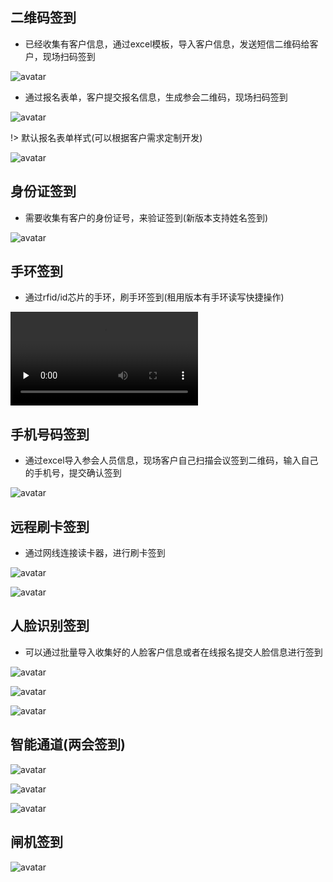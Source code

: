 ## 二维码签到

* 已经收集有客户信息，通过excel模板，导入客户信息，发送短信二维码给客户，现场扫码签到

![avatar](../images/qdlc1.png)

* 通过报名表单，客户提交报名信息，生成参会二维码，现场扫码签到

![avatar](../images/qdlc2_2.png)

!> 默认报名表单样式(可以根据客户需求定制开发)

![avatar](../images/qdlc2.jpg)			

## 身份证签到

* 需要收集有客户的身份证号，来验证签到(新版本支持姓名签到)

![avatar](../images/sfzqd.png)

## 手环签到

* 通过rfid/id芯片的手环，刷手环签到(租用版本有手环读写快捷操作)

<video id="video" controls="" preload="none" poster="">
      <source id="mp4" src="http://qiniuhelp.yuekesoft.com/75c7df618f03429c22702d154a5a7624.mp4" type="video/mp4">
      </video>

## 手机号码签到

* 通过excel导入参会人员信息，现场客户自己扫描会议签到二维码，输入自己的手机号，提交确认签到

![avatar](../images/sjhmqd.png)

## 远程刷卡签到

* 通过网线连接读卡器，进行刷卡签到

![avatar](../images/ycdkq2.jpg)

![avatar](../images/ycdkq3.jpg)

## 人脸识别签到

* 可以通过批量导入收集好的人脸客户信息或者在线报名提交人脸信息进行签到

![avatar](../images/rlbm.jpg)

![avatar](../images/rl1.jpg)

![avatar](../images/rl2.jpg)

## 智能通道(两会签到)

![avatar](../images/td1.jpg)

![avatar](../images/td2.jpg)

![avatar](../images/td3.jpg)

## 闸机签到

![avatar](../images/zj1.jpg)